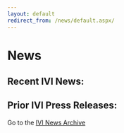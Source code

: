 ```yaml
---
layout: default
redirect_from: /news/default.aspx/
---
```


# News

## Recent IVI News:

<div class="basicLine">

</div>

## Prior IVI Press Releases:

Go to the [IVI News Archive](news_archive.html)
